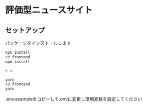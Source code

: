 # 評価型ニュースサイト

## セットアップ

パッケージをインストールします

```sh
npm install
cd frontend
npm install

# or

yarn
cd frontend
yarn
```

.env.exampleをコピーして.envに変更し環境変数を設定してください
